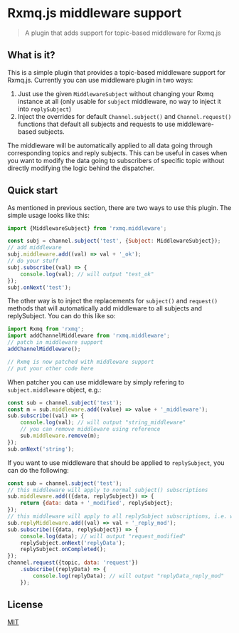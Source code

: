 # Rxmq.js middleware support

> A plugin that adds support for topic-based middleware for Rxmq.js

## What is it?

This is a simple plugin that provides a topic-based middleware support for Rxmq.js.
Currently you can use middleware plugin in two ways:

1. Just use the given `MiddlewareSubject` without changing your Rxmq instance at all (only usable for `subject` middleware, no way to inject it into `replySubject`)
2. Inject the overrides for default `Channel.subject()` and `Channel.request()` functions that default all subjects and requests to use middleware-based subjects.

The middleware will be automatically applied to all data going through corresponding topics and reply subjects.
This can be useful in cases when you want to modify the data going to subscribers of specific topic without directly modifying the logic behind the dispatcher.

## Quick start

As mentioned in previous section, there are two ways to use this plugin.
The simple usage looks like this:
```js
import {MiddlewareSubject} from 'rxmq.middleware';

const subj = channel.subject('test', {Subject: MiddlewareSubject});
// add middleware
subj.middleware.add((val) => val + '_ok');
// do your stuff
subj.subscribe((val) => {
    console.log(val); // will output "test_ok"
});
subj.onNext('test');
```

The other way is to inject the replacements for `subject()` and `request()` methods that will automatically add middleware to all subjects and replySubject.
You can do this like so:
```js
import Rxmq from 'rxmq';
import addChannelMiddleware from 'rxmq.middleware';
// patch in middleware support
addChannelMiddleware();

// Rxmq is now patched with middleware support
// put your other code here
```

When patcher you can use middleware by simply refering to `subject.middleware` object, e.g.:
```js
const sub = channel.subject('test');
const m = sub.middleware.add((value) => value + '_middleware');
sub.subscribe((val) => {
    console.log(val); // will output "string_middleware"
    // you can remove middleware using reference
    sub.middleware.remove(m);
});
sub.onNext('string');
```

If you want to use middleware that should be applied to `replySubject`, you can do the following:
```js
const sub = channel.subject('test');
// this middleware will apply to normal subject() subscriptions
sub.middleware.add(({data, replySubject}) => {
    return {data: data + '_modified', replySubject};
});
// this middleware will apply to all replySubject subscriptions, i.e. when request().subscribe() is called
sub.replyMiddleware.add((val) => val + '_reply_mod');
sub.subscribe(({data, replySubject}) => {
    console.log(data); // will output "request_modified"
    replySubject.onNext('replyData');
    replySubject.onCompleted();
});
channel.request({topic, data: 'request'})
    .subscribe((replyData) => {
        console.log(replyData); // will output "replyData_reply_mod"
    });
```

## License

[MIT](http://www.opensource.org/licenses/mit-license)
